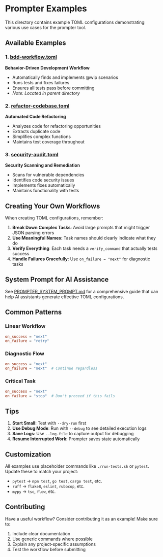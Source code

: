 # Prompter Examples

This directory contains example TOML configurations demonstrating various use cases for the prompter tool.

## Available Examples

### 1. [bdd-workflow.toml](../bdd-workflow.toml)
**Behavior-Driven Development Workflow**
- Automatically finds and implements @wip scenarios
- Runs tests and fixes failures
- Ensures all tests pass before committing
- *Note: Located in parent directory*

### 2. [refactor-codebase.toml](refactor-codebase.toml)
**Automated Code Refactoring**
- Analyzes code for refactoring opportunities
- Extracts duplicate code
- Simplifies complex functions
- Maintains test coverage throughout

### 3. [security-audit.toml](security-audit.toml)
**Security Scanning and Remediation**
- Scans for vulnerable dependencies
- Identifies code security issues
- Implements fixes automatically
- Maintains functionality with tests

## Creating Your Own Workflows

When creating TOML configurations, remember:

1. **Break Down Complex Tasks**: Avoid large prompts that might trigger JSON parsing errors
2. **Use Meaningful Names**: Task names should clearly indicate what they do
3. **Verify Everything**: Each task needs a `verify_command` that actually tests success
4. **Handle Failures Gracefully**: Use `on_failure = "next"` for diagnostic tasks

## System Prompt for AI Assistance

See [PROMPTER_SYSTEM_PROMPT.md](../PROMPTER_SYSTEM_PROMPT.md) for a comprehensive guide that can help AI assistants generate effective TOML configurations.

## Common Patterns

### Linear Workflow
```toml
on_success = "next"
on_failure = "retry"
```

### Diagnostic Flow
```toml
on_success = "next"
on_failure = "next"  # Continue regardless
```

### Critical Task
```toml
on_success = "next"
on_failure = "stop"  # Don't proceed if this fails
```

## Tips

1. **Start Small**: Test with `--dry-run` first
2. **Use Debug Mode**: Run with `--debug` to see detailed execution logs
3. **Save Logs**: Use `--log-file` to capture output for debugging
4. **Resume Interrupted Work**: Prompter saves state automatically

## Customization

All examples use placeholder commands like `./run-tests.sh` or `pytest`. Update these to match your project:

- `pytest` → `npm test`, `go test`, `cargo test`, etc.
- `ruff` → `flake8`, `eslint`, `rubocop`, etc.
- `mypy` → `tsc`, `flow`, etc.

## Contributing

Have a useful workflow? Consider contributing it as an example! Make sure to:
1. Include clear documentation
2. Use generic commands where possible
3. Explain any project-specific assumptions
4. Test the workflow before submitting